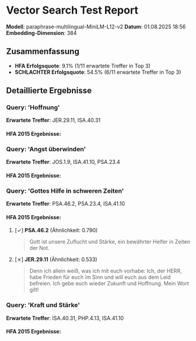 # Vector Search Test Report

**Modell**: paraphrase-multilingual-MiniLM-L12-v2
**Datum**: 01.08.2025 18:56
**Embedding-Dimension**: 384

## Zusammenfassung

- **HFA Erfolgsquote**: 9.1% (1/11 erwartete Treffer in Top 3)
- **SCHLACHTER Erfolgsquote**: 54.5% (6/11 erwartete Treffer in Top 3)

## Detaillierte Ergebnisse

### Query: 'Hoffnung'

**Erwartete Treffer**: JER.29.11, ISA.40.31

#### HFA 2015 Ergebnisse:
### Query: 'Angst überwinden'

**Erwartete Treffer**: JOS.1.9, ISA.41.10, PSA.23.4

#### HFA 2015 Ergebnisse:
### Query: 'Gottes Hilfe in schweren Zeiten'

**Erwartete Treffer**: PSA.46.2, PSA.23.4, ISA.41.10

#### HFA 2015 Ergebnisse:
1. [✓] **PSA.46.2** (Ähnlichkeit: 0.790)
   > Gott ist unsere Zuflucht und Stärke, ein bewährter Helfer in Zeiten der Not.

2. [✗] **JER.29.11** (Ähnlichkeit: 0.533)
   > Denn ich allein weiß, was ich mit euch vorhabe: Ich, der HERR, habe Frieden für euch im Sinn und will euch aus dem Leid befreien. Ich gebe euch wieder Zukunft und Hoffnung. Mein Wort gilt!

### Query: 'Kraft und Stärke'

**Erwartete Treffer**: ISA.40.31, PHP.4.13, ISA.41.10

#### HFA 2015 Ergebnisse:
